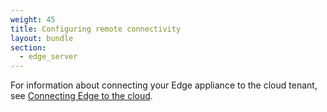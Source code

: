 ```yaml
---
weight: 45
title: Configuring remote connectivity
layout: bundle
section:
  - edge_server
---
```


For information about connecting your Edge appliance to the cloud tenant, see [Connecting Edge to the cloud](/edge-k8s/k8-edge-connecting-edge-to-cloud/).
